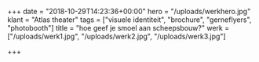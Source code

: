 +++
date = "2018-10-29T14:23:36+00:00"
hero = "/uploads/werkhero.jpg"
klant = "Atlas theater"
tags = ["visuele identiteit", "brochure", "gerneflyers", "photobooth"]
title = "hoe geef je smoel aan scheepsbouw?"
werk = ["/uploads/werk1.jpg", "/uploads/werk2.jpg", "/uploads/werk3.jpg"]

+++
